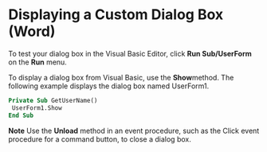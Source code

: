 
# Displaying a Custom Dialog Box (Word)

To test your dialog box in the Visual Basic Editor, click  **Run Sub/UserForm** on the **Run** menu.

To display a dialog box from Visual Basic, use the  **Show**method. The following example displays the dialog box named UserForm1.



```vb
Private Sub GetUserName() 
 UserForm1.Show 
End Sub
```


 **Note**  Use the  **Unload** method in an event procedure, such as the Click event procedure for a command button, to close a dialog box.

